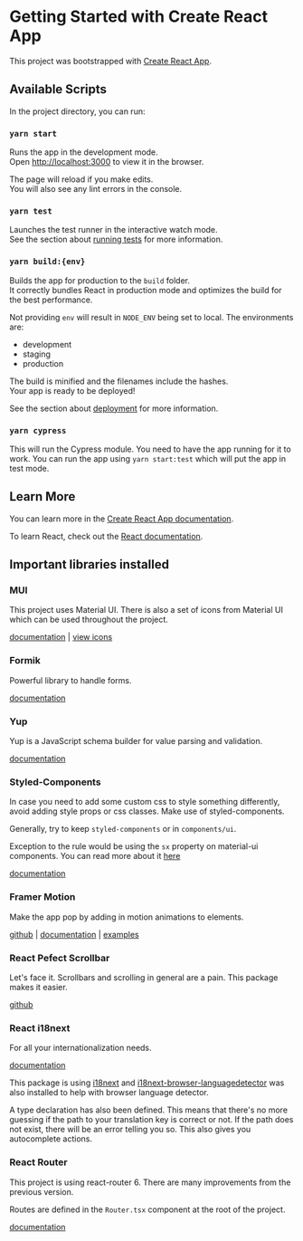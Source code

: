 # Getting Started with Create React App

This project was bootstrapped with [Create React App](https://github.com/facebook/create-react-app).

## Available Scripts

In the project directory, you can run:

### `yarn start`

Runs the app in the development mode.\
Open [http://localhost:3000](http://localhost:3000) to view it in the browser.

The page will reload if you make edits.\
You will also see any lint errors in the console.

### `yarn test`

Launches the test runner in the interactive watch mode.\
See the section about [running tests](https://facebook.github.io/create-react-app/docs/running-tests) for more information.

### `yarn build:{env}`

Builds the app for production to the `build` folder.\
It correctly bundles React in production mode and optimizes the build for the best performance.

Not providing `env` will result in `NODE_ENV` being set to local. The environments are:

- development
- staging
- production

The build is minified and the filenames include the hashes.\
Your app is ready to be deployed!

See the section about [deployment](https://facebook.github.io/create-react-app/docs/deployment) for more information.

### `yarn cypress`

This will run the Cypress module. You need to have the app running for it to work.
You can run the app using `yarn start:test` which will put the app in test mode.

## Learn More

You can learn more in the [Create React App documentation](https://facebook.github.io/create-react-app/docs/getting-started).

To learn React, check out the [React documentation](https://reactjs.org/).

## Important libraries installed

### MUI

This project uses Material UI. There is also a set of icons from Material UI which can be used throughout the project.

[documentation](https://mui.com/getting-started/installation/) | [view icons](https://mui.com/components/material-icons/)

### Formik

Powerful library to handle forms.

[documentation](https://formik.org/docs/overview)

### Yup

Yup is a JavaScript schema builder for value parsing and validation.

[documentation](https://www.npmjs.com/package/yup)

### Styled-Components

In case you need to add some custom css to style something differently, avoid adding style props or css classes. Make use of styled-components.

Generally, try to keep `styled-components` or in `components/ui`.

Exception to the rule would be using the `sx` property on material-ui components. You can read more about it [here](https://mui.com/system/the-sx-prop/#main-content)

[documentation](https://styled-components.com/)

### Framer Motion

Make the app pop by adding in motion animations to elements.

[github](https://github.com/framer/motion#readme) | [documentation](https://www.framer.com/docs/) | [examples](https://www.framer.com/docs/examples/)

### React Pefect Scrollbar

Let's face it. Scrollbars and scrolling in general are a pain. This package makes it easier.

[github](https://github.com/goldenyz/react-perfect-scrollbar)

### React i18next

For all your internationalization needs.

[documentation](https://react.i18next.com/)

This package is using [i18next](https://www.i18next.com/) and [i18next-browser-languagedetector](https://github.com/i18next/i18next-browser-languageDetector) was also installed to help with browser language detector.

A type declaration has also been defined. This means that there's no more guessing if the path to your translation key is correct or not. If the path does not exist, there will be an error telling you so. This also gives you autocomplete actions.

### React Router

This project is using react-router 6. There are many improvements from the previous version.

Routes are defined in the `Router.tsx` component at the root of the project.

[documentation](https://reactrouter.com/docs/en/v6)
